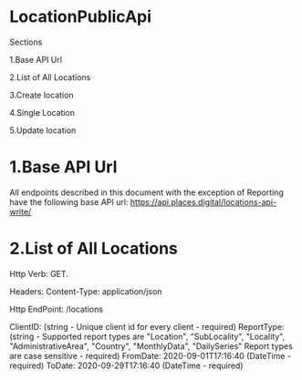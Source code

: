# LocationPublicApi
Sections

1.Base API Url

2.List of All Locations

3.Create location

4.Single Location

5.Update location

<h1>1.Base API Url</h1>

All endpoints described in this document with the exception of Reporting have the following base API url: https://api.places.digital/locations-api-write/

<h1>2.List of All Locations</h1>

Http Verb: GET.

Headers: Content-Type: application/json

Http EndPoint: /locations

ClientID: (string - Unique client id for every client - required)
ReportType: (string - Supported report types are "Location", "SubLocality", "Locality", "AdministrativeArea", "Country", "MonthlyData", "DailySeries"
              Report types are case sensitive - required)
FromDate: 2020-09-01T17:16:40 (DateTime - required)
ToDate: 2020-09-29T17:16:40 (DateTime - required)
